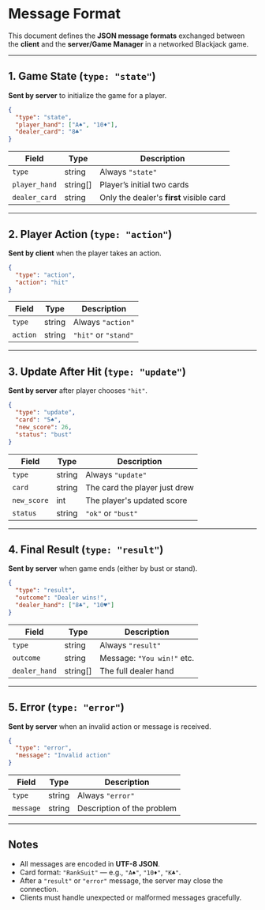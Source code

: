 # Message Format

This document defines the **JSON message formats** exchanged between the **client** and the **server/Game Manager** in a networked Blackjack game.

---

## 1. Game State (`type: "state"`)

**Sent by server** to initialize the game for a player.

```json
{
  "type": "state",
  "player_hand": ["A♠", "10♦"],
  "dealer_card": "8♣"
}
```

| Field         | Type     | Description                           |
|---------------|----------|---------------------------------------|
| `type`        | string   | Always `"state"`                      |
| `player_hand` | string[] | Player’s initial two cards            |
| `dealer_card` | string   | Only the dealer's **first** visible card |

---

## 2. Player Action (`type: "action"`)

**Sent by client** when the player takes an action.

```json
{
  "type": "action",
  "action": "hit"
}
```

| Field     | Type   | Description              |
|-----------|--------|--------------------------|
| `type`    | string | Always `"action"`        |
| `action`  | string | `"hit"` or `"stand"`     |

---

## 3. Update After Hit (`type: "update"`)

**Sent by server** after player chooses `"hit"`.

```json
{
  "type": "update",
  "card": "5♠",
  "new_score": 26,
  "status": "bust"
}
```

| Field        | Type   | Description                              |
|--------------|--------|------------------------------------------|
| `type`       | string | Always `"update"`                        |
| `card`       | string | The card the player just drew            |
| `new_score`  | int    | The player's updated score               |
| `status`     | string | `"ok"` or `"bust"`                       |

---

## 4. Final Result (`type: "result"`)

**Sent by server** when game ends (either by bust or stand).

```json
{
  "type": "result",
  "outcome": "Dealer wins!",
  "dealer_hand": ["8♣", "10♥"]
}
```

| Field         | Type     | Description                       |
|---------------|----------|-----------------------------------|
| `type`        | string   | Always `"result"`                 |
| `outcome`     | string   | Message: `"You win!"` etc.        |
| `dealer_hand` | string[] | The full dealer hand              |

---

## 5. Error (`type: "error"`)

**Sent by server** when an invalid action or message is received.

```json
{
  "type": "error",
  "message": "Invalid action"
}
```

| Field     | Type   | Description                  |
|-----------|--------|------------------------------|
| `type`    | string | Always `"error"`             |
| `message` | string | Description of the problem   |

---

## Notes

- All messages are encoded in **UTF-8 JSON**.
- Card format: `"RankSuit"` — e.g., `"A♠"`, `"10♦"`, `"K♣"`.
- After a `"result"` or `"error"` message, the server may close the connection.
- Clients must handle unexpected or malformed messages gracefully.

